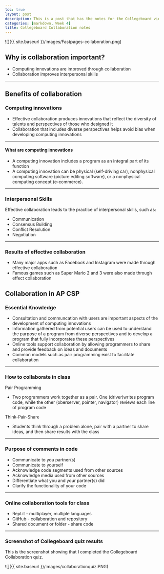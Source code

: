 ```yaml
---
toc: true
layout: post
description: This is a post that has the notes for the Collegeboard videos on collaboration
categories: [markdown, Week 4]
title: Collegeboard Collaboration notes
---
```


![]({{ site.baseurl }}/images/Fastpages-collaboration.png)

## Why is collaboration important?
- Computing innovations are improved through collaboration
- Collaboration improves interpersonal skills

---

## Benefits of collaboration

### Computing innovations
- Effective collaboration produces innovations that reflect the diversity of talents and perspectives of those who designed it
- Collaboration that includes diverse perspectives helps avoid bias when developing computing innovations

---

#### What are computing innovations
- A computing innovation includes a program as an integral part of its function
- A computing innovation can be physical (self-driving car), nonphysical computing software (picture editing software), or a nonphysical computing concept (e-commerce).

---

### Interpersonal Skills
Effective collaboration leads to the practice of interpersonal skills, such as:
  - Communication
  - Consensus Building
  - Conflict Resolution
  - Negotiation

---

### Results of effective collaboration
- Many major apps such as Facebook and Instagram were made through effective collaboration
- Famous games such as Super Mario 2 and 3 were also made through effect collaboration

## Collaboration in AP CSP

### Essential Knowledge
- Consultation and communcation with users are important aspects of the development of computing innovations
- Information gathered from potential users can be used to understand the purpose of a program from diverse perspectives and to develop a program that fully incorporates these perspectives
- Online tools support collaboration by allowing programmers to share and provide feedback on ideas and documents
- Common models such as pair programming exist to facilitate collaboration

---

### How to collaborate in class

Pair Programming
- Two programmers work together as a pair. One (driver)writes program code, while the other (oberserver, pointer, navigator) reviews each line of program code

Think-Pair-Share
- Students think through a problem alone, pair with a partner to share ideas, and then share results with the class

---

### Purpose of comments in code
- Communicate to you partner(s)
- Communicate to yourself
- Acknowledge code segments used from other sources
- Acknowledge media used from other sources
- Differentiate what you and your partner(s) did
- Clarify the functionality of your code

---

### Online collaboration tools for class
- Repl.it - multiplayer, multiple languages
- GitHub - collaboration and repository
- Shared document or folder - share code

---

### Screenshot of Collegeboard quiz results

This is the screenshot showing that I completed the Collegeboard Collaboration quiz.

![]({{ site.baseurl }}/images/collaborationquiz.PNG)